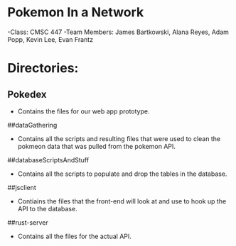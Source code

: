 # Pokemon In a Network
-Class: CMSC 447
-Team Members: James Bartkowski, Alana Reyes, Adam Popp, Kevin Lee, Evan Frantz

# Directories:
## Pokedex
- Contains the files for our web app prototype.

##dataGathering
- Contains all the scripts and resulting files that were used to clean the pokmeon data that was pulled from the pokemon API.

##databaseScriptsAndStuff
- Contains all the scripts to populate and drop the tables in the database.

##jsclient
- Contiains the files that the front-end will look at and use to hook up the API to the database.

##rust-server
- Contains all the files for the actual API.
